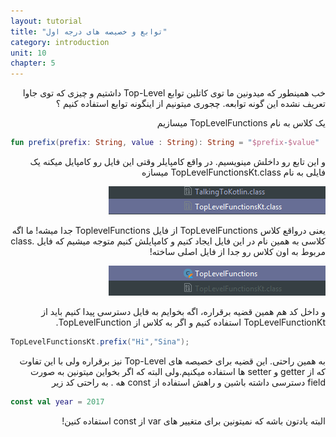 ```yaml
---
layout: tutorial
title: "توابع و خصیصه های درجه اول"
category: introduction
unit: 10
chapter: 5
---
```



<div dir="rtl" markdown="1">



خب همینطور که میدونین ما توی کاتلین توابع Top-Level داشتیم و چیزی که توی جاوا تعریف نشده این گونه توابعه. چجوری میتونیم از اینگونه توابع استفاده کنیم ؟

یک کلاس به نام TopLevelFunctions میسازیم

</div>

```kotlin
fun prefix(prefix: String, value : String): String = "$prefix-$value"
```

<div dir="rtl" markdown="1">

و این تابع رو داخلش مینویسیم. در واقع کامپایلر وقتی این فایل رو کامپایل میکنه یک فایلی به نام TopLevelFunctionsKt.class میسازه

<p style="width: calc(100% + 60px);">
<img src="/assets/img/introduction/top-level-functions-and-properties-in-kotlin/output-1.PNG" />
</p>

یعنی درواقع کلاس TopLevelFunctions از فایل ToplevelFunctions جدا میشه! ما اگه کلاسی به همین نام در این فایل ایجاد کنیم و کامپایلش کنیم متوجه میشیم که فایل .class مربوط به اون کلاس رو جدا از فایل اصلی ساخته!

<p style="width: calc(100% + 60px);">
<img src="/assets/img/introduction/top-level-functions-and-properties-in-kotlin/output-2.PNG" />
</p>

و داخل کد هم همین قضیه برقراره، اگه بخوایم به فایل دسترسی پیدا کنیم باید از TopLevelFunctionKt استفاده کنیم و اگر به کلاس از TopLevelFunction.

</div>

```java
TopLevelFunctionsKt.prefix("Hi","Sina");
```

<div dir="rtl" markdown="1">

به همین راحتی. این قضیه برای خصیصه های Top-Level نیز برقراره ولی با این تفاوت که از getter و setter ها استفاده میکنیم.ولی البته که اگر بخواین میتونین به صورت field دسترسی داشته باشین و راهش استفاده از const هه . به راحتی کد زیر

</div>

```kotlin
const val year = 2017
```

<div dir="rtl" markdown="1">

البته یادتون باشه که نمیتونین برای متغییر های var از const استفاده کنین!

</div>
